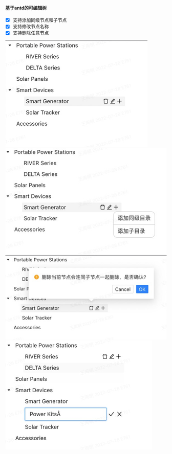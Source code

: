 #### 基于antd的可编辑树
- [x] 支持添加同级节点和子节点
- [x] 支持修改节点名称
- [x] 支持删除任意节点

![image](https://github.com/missfoxs/Editable-tree/blob/main/IMG/1.jpg)
![image](https://github.com/missfoxs/Editable-tree/blob/main/IMG/2.jpg)
![image](https://github.com/missfoxs/Editable-tree/blob/main/IMG/3.jpg)
![image](https://github.com/missfoxs/Editable-tree/blob/main/IMG/4.jpg)